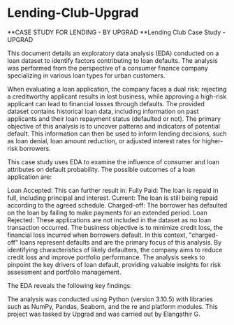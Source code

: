 # Lending-Club-Upgrad
**CASE STUDY FOR LENDING - BY UPGRAD
**Lending Club Case Study - UPGRAD

This document details an exploratory data analysis (EDA) conducted on a loan dataset to identify factors contributing to loan defaults. The analysis was performed from the perspective of a consumer finance company specializing in various loan types for urban customers.

When evaluating a loan application, the company faces a dual risk: rejecting a creditworthy applicant results in lost business, while approving a high-risk applicant can lead to financial losses through defaults. The provided dataset contains historical loan data, including information on past applicants and their loan repayment status (defaulted or not). The primary objective of this analysis is to uncover patterns and indicators of potential default. This information can then be used to inform lending decisions, such as loan denial, loan amount reduction, or adjusted interest rates for higher-risk borrowers.

This case study uses EDA to examine the influence of consumer and loan attributes on default probability. The possible outcomes of a loan application are:

Loan Accepted: This can further result in:
Fully Paid: The loan is repaid in full, including principal and interest.
Current: The loan is still being repaid according to the agreed schedule.
Charged-off: The borrower has defaulted on the loan by failing to make payments for an extended period.
Loan Rejected: These applications are not included in the dataset as no loan transaction occurred.
The business objective is to minimize credit loss, the financial loss incurred when borrowers default. In this context, "charged-off" loans represent defaults and are the primary focus of this analysis. By identifying characteristics of likely defaulters, the company aims to reduce credit loss and improve portfolio performance. The analysis seeks to pinpoint the key drivers of loan default, providing valuable insights for risk assessment and portfolio management.

The EDA reveals the following key findings:


The analysis was conducted using Python (version 3.10.5) with libraries such as NumPy, Pandas, Seaborn, and the re and platform modules. This project was tasked by Upgrad and was carried out by Elangathir G.
